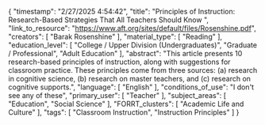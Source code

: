{
    "timestamp": "2/27/2025 4:54:42",
    "title": "Principles of Instruction: Research-Based Strategies That All Teachers Should Know ",
    "link_to_resource": "https://www.aft.org/sites/default/files/Rosenshine.pdf",
    "creators": [
        "Barak Rosenshine"
    ],
    "material_type": [
        "Reading"
    ],
    "education_level": [
        "College / Upper Division (Undergraduates)",
        "Graduate / Professional",
        "Adult Education"
    ],
    "abstract": "This article presents 10 research-based principles of instruction, along with suggestions for classroom practice. These principles come from three sources: (a) research in cognitive science, (b) research on master teachers, and (c) research on cognitive supports.",
    "language": [
        "English"
    ],
    "conditions_of_use": "I don't see any of these",
    "primary_user": [
        "Teacher"
    ],
    "subject_areas": [
        "Education",
        "Social Science"
    ],
    "FORRT_clusters": [
        "Academic Life and Culture"
    ],
    "tags": [
        "Classroom Instruction",
        "Instruction Principles"
    ]
}
